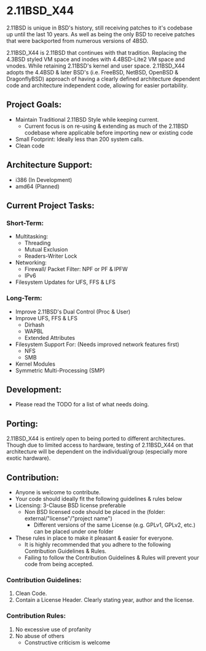 # 2.11BSD_X44
2.11BSD is unique in BSD's history, still receiving patches to it's codebase up until the last 10 years. As well as being the only BSD to receive patches that were backported from numerous versions of 4BSD.

2.11BSD_X44 is 2.11BSD that continues with that tradition. Replacing the 4.3BSD styled VM space and inodes with 4.4BSD-Lite2 VM space and vnodes. While retaining 2.11BSD's kernel and user space. 2.11BSD_X44 adopts the 4.4BSD & later BSD's (i.e. FreeBSD, NetBSD, OpenBSD & DragonflyBSD) approach of having a clearly defined architecture dependent code and architecture independent code, allowing for easier portability.

## Project Goals:
- Maintain Traditional 2.11BSD Style while keeping current.
  - Current focus is on re-using & extending as much of the 2.11BSD codebase where applicable before importing new or existing code
- Small Footprint: Ideally less than 200 system calls.
- Clean code

## Architecture Support:
- i386 (In Development)
- amd64 (Planned)

## Current Project Tasks:
### Short-Term:
- Multitasking:
    - Threading
    - Mutual Exclusion
    - Readers-Writer Lock
- Networking:
    - Firewall/ Packet Filter: NPF or PF & IPFW
    - IPv6
- Filesystem Updates for UFS, FFS & LFS

### Long-Term:
- Improve 2.11BSD's Dual Control (Proc & User)
- Improve UFS, FFS & LFS
    - Dirhash
    - WAPBL
    - Extended Attributes
- Filesystem Support For: (Needs improved network features first)
  - NFS
  - SMB
- Kernel Modules
- Symmetric Multi-Processing (SMP)

## Development:
- Please read the TODO for a list of what needs doing.

## Porting:
2.11BSD_X44 is entirely open to being ported to different architectures.
Though due to limited access to hardware, testing of 2.11BSD_X44 on that architecture will be dependent on the individual/group (especially more exotic hardware).

## Contribution:
- Anyone is welcome to contribute.
- Your code should ideally fit the following guidelines & rules below
- Licensing: 3-Clause BSD license preferable
  - Non BSD licensed code should be placed in the (folder: external/"license"/"project name")
    - Different versions of the same License (e.g. GPLv1, GPLv2, etc.) can be placed under one folder
- These rules in place to make it pleasant & easier for everyone.
	- It is highly recommended that you adhere to the following Contribution Guidelines & Rules.
	- Failing to follow the Contribution Guidelines & Rules will prevent your code from being accepted.

### Contribution Guidelines:
1. Clean Code.
2. Contain a License Header. Clearly stating year, author and the license.

### Contribution Rules:
1. No excessive use of profanity
2. No abuse of others
	- Constructive criticism is welcome
